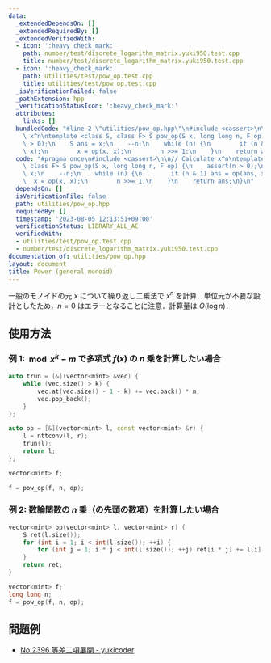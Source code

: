 ```yaml
---
data:
  _extendedDependsOn: []
  _extendedRequiredBy: []
  _extendedVerifiedWith:
  - icon: ':heavy_check_mark:'
    path: number/test/discrete_logarithm_matrix.yuki950.test.cpp
    title: number/test/discrete_logarithm_matrix.yuki950.test.cpp
  - icon: ':heavy_check_mark:'
    path: utilities/test/pow_op.test.cpp
    title: utilities/test/pow_op.test.cpp
  _isVerificationFailed: false
  _pathExtension: hpp
  _verificationStatusIcon: ':heavy_check_mark:'
  attributes:
    links: []
  bundledCode: "#line 2 \"utilities/pow_op.hpp\"\n#include <cassert>\n\n// Calculate\
    \ x^n\ntemplate <class S, class F> S pow_op(S x, long long n, F op) {\n    assert(n\
    \ > 0);\n    S ans = x;\n    --n;\n    while (n) {\n        if (n & 1) ans = op(ans,\
    \ x);\n        x = op(x, x);\n        n >>= 1;\n    }\n    return ans;\n}\n"
  code: "#pragma once\n#include <cassert>\n\n// Calculate x^n\ntemplate <class S,\
    \ class F> S pow_op(S x, long long n, F op) {\n    assert(n > 0);\n    S ans =\
    \ x;\n    --n;\n    while (n) {\n        if (n & 1) ans = op(ans, x);\n      \
    \  x = op(x, x);\n        n >>= 1;\n    }\n    return ans;\n}\n"
  dependsOn: []
  isVerificationFile: false
  path: utilities/pow_op.hpp
  requiredBy: []
  timestamp: '2023-08-05 12:13:51+09:00'
  verificationStatus: LIBRARY_ALL_AC
  verifiedWith:
  - utilities/test/pow_op.test.cpp
  - number/test/discrete_logarithm_matrix.yuki950.test.cpp
documentation_of: utilities/pow_op.hpp
layout: document
title: Power (general monoid)
---
```


一般のモノイドの元 $x$ について繰り返し二乗法で $x^n$ を計算．単位元が不要な設計としたため，$n = 0$ はエラーとなることに注意．計算量は $O(\log n)$．

## 使用方法

### 例 1: $\bmod{x^k - m}$ で多項式 $f(x)$ の $n$ 乗を計算したい場合

```cpp
auto trun = [&](vector<mint> &vec) {
    while (vec.size() > k) {
        vec.at(vec.size() - 1 - k) += vec.back() * m;
        vec.pop_back();
    }
};

auto op = [&](vector<mint> l, const vector<mint> &r) {
    l = nttconv(l, r);
    trun(l);
    return l;
};

vector<mint> f;

f = pow_op(f, n, op);
```

### 例 2: 数論関数の $n$ 乗（の先頭の数項）を計算したい場合

```cpp
vector<mint> op(vector<mint> l, vector<mint> r) {
    S ret(l.size());
    for (int i = 1; i < int(l.size()); ++i) {
        for (int j = 1; i * j < int(l.size()); ++j) ret[i * j] += l[i] * r[j];
    }
    return ret;
}

vector<mint> f;
long long n;
f = pow_op(f, n, op);
```

## 問題例

- [No.2396 等差二項展開 - yukicoder](https://yukicoder.me/problems/no/2396)
